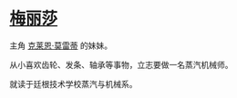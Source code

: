# [梅丽莎](../人物/梅丽莎.md)

主角 [克莱恩·莫雷蒂](../主角身份/克莱恩·莫雷蒂.md) 的妹妹。

从小喜欢齿轮、发条、轴承等事物，立志要做一名蒸汽机械师。

就读于廷根技术学校蒸汽与机械系。
